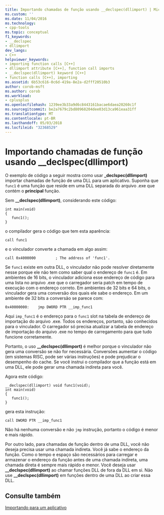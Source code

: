 ```yaml
---
title: Importando chamadas de função usando __declspec(dllimport) | Microsoft Docs
ms.custom: ''
ms.date: 11/04/2016
ms.technology:
- cpp-tools
ms.topic: conceptual
f1_keywords:
- __declspec
- dllimport
dev_langs:
- C++
helpviewer_keywords:
- importing function calls [C++]
- dllimport attribute [C++], function call imports
- __declspec(dllimport) keyword [C++]
- function calls [C++], importing
ms.assetid: 6b53c616-0c6d-419a-8e2a-d2fff20510b3
author: corob-msft
ms.author: corob
ms.workload:
- cplusplus
ms.openlocfilehash: 1239ee3b33a9d6c8443161bacae6daea20260c1f
ms.sourcegitcommit: be2a7679c2bd80968204dee03d13ca961eaa31ff
ms.translationtype: MT
ms.contentlocale: pt-BR
ms.lasthandoff: 05/03/2018
ms.locfileid: "32368529"
---
```

# <a name="importing-function-calls-using-declspecdllimport"></a>Importando chamadas de função usando __declspec(dllimport)
O exemplo de código a seguir mostra como usar **_declspec(dllimport)** importar chamadas de função de uma DLL para um aplicativo. Suponha que `func1` é uma função que reside em uma DLL separada do arquivo .exe que contém o **principal** função.  
  
 Sem **__declspec(dllimport)**, considerando este código:  
  
```  
int main(void)   
{  
   func1();  
}  
```  
  
 o compilador gera o código que tem esta aparência:  
  
```  
call func1  
```  
  
 e o vinculador converte a chamada em algo assim:  
  
```  
call 0x4000000         ; The address of 'func1'.  
```  
  
 Se `func1` existe em outra DLL, o vinculador não pode resolver diretamente nesse porque ele não tem como saber qual o endereço de `func1` é. Em ambientes de 16 bits, o vinculador adiciona esse endereço de código para uma lista no arquivo .exe que o carregador seria patch em tempo de execução com o endereço correto. Em ambientes de 32 bits e 64 bits, o vinculador gera uma conversão dos quais ele sabe o endereço. Em um ambiente de 32 bits a conversão se parece com:  
  
```  
0x40000000:    jmp DWORD PTR __imp_func1  
```  
  
 Aqui `imp_func1` é o endereço para o `func1` slot na tabela de endereço de importação do arquivo .exe. Todos os endereços, portanto, são conhecidos para o vinculador. O carregador só precisa atualizar a tabela de endereço de importação do arquivo .exe no tempo de carregamento para que tudo funcione corretamente.  
  
 Portanto, o uso **__declspec(dllimport)** é melhor porque o vinculador não gera uma conversão se não for necessária. Conversões aumentar o código (em sistemas RISC, pode ser várias instruções) e pode prejudicar o desempenho do cache. Se você instrui o compilador que a função está em uma DLL, ele pode gerar uma chamada indireta para você.  
  
 Agora este código:  
  
```  
__declspec(dllimport) void func1(void);  
int main(void)   
{  
   func1();  
}  
```  
  
 gera esta instrução:  
  
```  
call DWORD PTR __imp_func1  
```  
  
 Não há nenhuma conversão e não `jmp` instrução, portanto o código é menor e mais rápido.  
  
 Por outro lado, para chamadas de função dentro de uma DLL, você não deseja precisa usar uma chamada indireta. Você já sabe o endereço da função. Como o tempo e espaço são necessários para carregar e armazenar o endereço da função antes de uma chamada indireta, uma chamada direta é sempre mais rápido e menor. Você deseja usar **__declspec(dllimport)** ao chamar funções DLL de fora da DLL em si. Não use **__declspec(dllimport)** em funções dentro de uma DLL ao criar essa DLL.  
  
## <a name="see-also"></a>Consulte também  
 [Importando para um aplicativo](../build/importing-into-an-application.md)